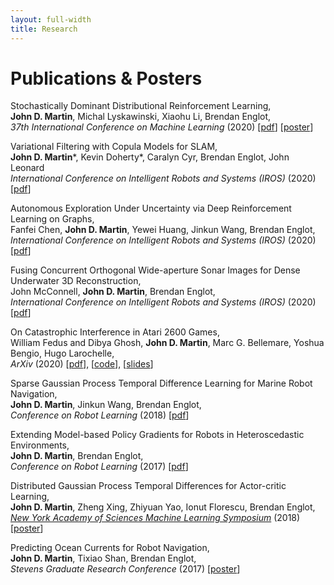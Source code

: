 ```yaml
---
layout: full-width
title: Research
---
```

# Publications & Posters
Stochastically Dominant Distributional Reinforcement Learning,  
**John D. Martin**,  Michal Lyskawinski, Xiaohu Li, Brendan Englot,  
*37th International Conference on Machine Learning* (2020) [[pdf](https://arxiv.org/abs/1905.07318)] [[poster](/assets/posters/2020-martin_etal-poster.pdf)]

Variational Filtering with Copula Models for SLAM,  
**John D. Martin***, Kevin Doherty\*, Caralyn Cyr, Brendan Englot, John Leonard  
_International Conference on Intelligent Robots and Systems (IROS)_ (2020) [[pdf](https://arxiv.org/pdf/2008.00504.pdf)]

Autonomous Exploration Under Uncertainty via Deep Reinforcement Learning on Graphs,  
Fanfei Chen, **John D. Martin**, Yewei Huang, Jinkun Wang, Brendan Englot,  
*International Conference on Intelligent Robots and Systems (IROS)* (2020) [[pdf](https://arxiv.org/pdf/2007.12640.pdf)]

Fusing Concurrent Orthogonal Wide-aperture Sonar Images for Dense Underwater 3D Reconstruction,  
John McConnell, **John D. Martin**, Brendan Englot,  
*International Conference on Intelligent Robots and Systems (IROS)* (2020) [[pdf](https://arxiv.org/pdf/2007.10407.pdf)]

On Catastrophic Interference in Atari 2600 Games,  
William Fedus and Dibya Ghosh, **John D. Martin**, Marc G. Bellemare, Yoshua Bengio, Hugo Larochelle,  
*ArXiv* (2020) [[pdf](https://arxiv.org/abs/2002.12499)], [[code](https://github.com/google-research/google-research/tree/master/memento)], [[slides](https://slideslive.com/38924023/memento-further-progress-through-forgetting)]   

Sparse Gaussian Process Temporal Difference Learning for Marine Robot Navigation,  
**John D. Martin**, Jinkun Wang, Brendan Englot,  
*Conference on Robot Learning* (2018) [[pdf](http://proceedings.mlr.press/v87/martin18a/martin18a.pdf)]

Extending Model-based Policy Gradients for Robots in Heteroscedastic Environments,  
**John D. Martin**, Brendan Englot,  
*Conference on Robot Learning* (2017) [[pdf](http://proceedings.mlr.press/v78/martin17a/martin17a.pdf)]

Distributed Gaussian Process Temporal Differences for Actor-critic Learning,  
**John D. Martin**, Zheng Xing, Zhiyuan Yao, Ionut Florescu, Brendan Englot,  
[*New York Academy of Sciences Machine Learning Symposium*](https://www.nyas.org/events/2018/12th-annual-machine-learning-symposium/?tab=description) (2018) [[poster](/assets/posters/2018-martin_xing_florescu_englot-nyas_mls_poster.pdf)]

Predicting Ocean Currents for Robot Navigation,  
**John D. Martin**, Tixiao Shan, Brendan Englot,  
*Stevens Graduate Research Conference* (2017) [[poster](/assets/posters/2017-martin_shan_englot-predicting_ocean_currents_for_robot_navigation.pdf)]

